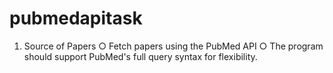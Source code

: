 # pubmedapitask
1. Source of Papers ○ Fetch papers using the PubMed API ○ The program should support PubMed's full query syntax for flexibility.
